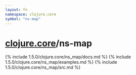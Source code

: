 ```yaml
---
layout: fn
namespace: clojure.core
symbol: "ns-map"
---
```


# [clojure.core](../)/ns-map

{% include 1.5.0/clojure.core/ns_map/docs.md %}
{% include 1.5.0/clojure.core/ns_map/examples.md %}
{% include 1.5.0/clojure.core/ns_map/src.md %}

